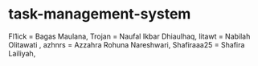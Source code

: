 # task-management-system
Fl1ick = Bagas Maulana,
Trojan = Naufal Ikbar Dhiaulhaq,
litawt = Nabilah Olitawati ,
azhnrs = Azzahra Rohuna Nareshwari,
Shafiraaa25 = Shafira Lailiyah,
